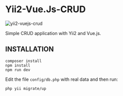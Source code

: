 <h1>Yii2-Vue.Js-CRUD</h1>

![yii2-vuejs-crud](https://user-images.githubusercontent.com/16609460/42437293-431714da-838f-11e8-86aa-19f8e403bdc4.png)

Simple CRUD application with Yii2 and Vue.js.

INSTALLATION
-------------
~~~
composer install
npm install
npm run dev
~~~

Edit the file `config/db.php` with real data and then run:
~~~
php yii migrate/up
~~~
